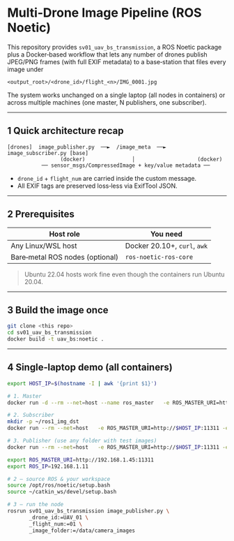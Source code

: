 # Multi‑Drone Image Pipeline (ROS Noetic)

This repository provides `sv01_uav_bs_transmission`, a ROS Noetic package plus a
Docker‑based workflow that lets any number of drones publish JPEG/PNG frames
(with full EXIF metadata) to a base‑station that files every image under

```
<output_root>/<drone_id>/flight_<n>/IMG_0001.jpg
```

The system works unchanged on a single laptop (all nodes in containers) or
across multiple machines (one master, N publishers, one subscriber).

---

## 1 Quick architecture recap

```
[drones]  image_publisher.py  ──►  /image_meta  ──►  image_subscriber.py [base]
                 (docker)               │                    (docker)
           ── sensor_msgs/CompressedImage + key/value metadata ──
```

* `drone_id` + `flight_num` are carried inside the custom message.
* All EXIF tags are preserved loss‑less via ExifTool JSON.

---

## 2  Prerequisites

| Host role | You need                     |
|-----------|------------------------------|
| Any Linux/WSL host | Docker 20.10+, `curl`, `awk` |
| Bare‑metal ROS nodes (optional) | `ros-noetic-ros-core`        |

> Ubuntu 22.04 hosts work fine even though the containers run Ubuntu 20.04.

---

## 3  Build the image once

```bash
git clone <this repo>
cd sv01_uav_bs_transmission
docker build -t uav_bs:noetic .
```

---

## 4  Single‑laptop demo (all containers)

```bash
export HOST_IP=$(hostname -I | awk '{print $1}')

# 1. Master
docker run -d --rm --net=host --name ros_master   -e ROS_MASTER_URI=http://$HOST_IP:11311 -e ROS_IP=$HOST_IP   ros:noetic-ros-core roscore

# 2. Subscriber
mkdir -p ~/ros1_img_dst
docker run --rm --net=host   -e ROS_MASTER_URI=http://$HOST_IP:11311 -e ROS_IP=$HOST_IP   -v ~/ros1_img_dst:/data   uav_bs:noetic   bash -c "source /root/catkin_ws/devel/setup.bash &&            rosrun sv01_uav_bs_transmission image_subscriber.py _output_folder:=/data"

# 3. Publisher (use any folder with test images)
docker run --rm --net=host   -e ROS_MASTER_URI=http://$HOST_IP:11311 -e ROS_IP=$HOST_IP   -v ~/test_images:/root/catkin_ws/images:ro   uav_bs:noetic   bash -c "source /root/catkin_ws/devel/setup.bash &&            rosrun sv01_uav_bs_transmission image_publisher.py            _drone_id:=UAV_01 _flight_num:=1"
```



```bash
export ROS_MASTER_URI=http://192.168.1.45:11311       
export ROS_IP=192.168.1.11                            
```

```bash
# 2 – source ROS & your workspace
source /opt/ros/noetic/setup.bash
source ~/catkin_ws/devel/setup.bash
```

```bash
# 3 – run the node
rosrun sv01_uav_bs_transmission image_publisher.py \
       _drone_id:=UAV_01 \
       _flight_num:=01 \
       _image_folder:=/data/camera_images
```



